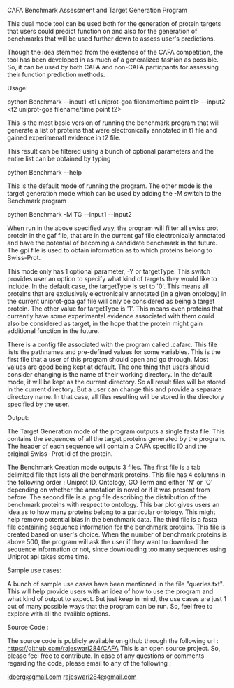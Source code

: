 CAFA Benchmark Assessment and Target Generation Program

This dual mode tool can be used both for the generation of protein targets that users could predict function on
and also for the generation of benchmarks that will be used further down to assess user's predictions.

Though the idea stemmed from the existence of the CAFA competition, the tool has been developed in as much of a
generalized fashion as possible. So, it can be used by both CAFA and non-CAFA particpants for assessing their function
prediction methods.

Usage:

python Benchmark --input1 <t1 uniprot-goa filename/time point t1> --input2 <t2 uniprot-goa filename/time point t2>

This is the most basic version of running the benchmark program that will generate a list of proteins that were
electronically annotated in t1 file and gained experimenatl evidence in t2 file.

This result can be filtered using a bunch of optional parameters and the entire list can be obtained by typing

python Benchmark --help

This is the default mode of running the program. The other mode is the target generation mode which can be used by adding
the -M switch to the Benchmark program

python Benchmark -M TG --input1 <uniprot-goa gaf file> --input2 <uniprot-goa gpi file>

When run in the above specified way, the program will filter all swiss prot protein in the gaf file, that are in the 
current gaf file electronically annotated and have the potential of becoming a candidate benchmark in the future. The gpi
file is used to obtain information as to which proteins belong to Swiss-Prot.

This mode only has 1 optional parameter, -Y or targetType. This switch provides user an option to specify what kind of
targets they would like to include. In the default case, the targetType is set to '0'. This means all proteins that are
exclusively electronically annotated (in a given ontology) in the current uniprot-goa gaf file will only be considered
as being a target protein. The other value for targetType is '1'. This means even proteins that currently have some 
experimental evidence associated with them could also be considered as target, in the hope that the protein might gain
additional function in the future.

There is a config file associated with the program called .cafarc. This file lists the pathnames and pre-defined values
for some variables. This is the first file that a user of this program should open and go through. Most values are good
being kept at default. The one thing that users should consider changing is the name of their working directory. In the
default mode, it will be kept as the current directory. So all result files will be stored in the current directory. But
a user can change this and provide a separate directory name. In that case, all files resulting will be stored in the 
directory specified by the user.

Output:

The Target Generation mode of the program outputs a single fasta file. This contains the sequences of all the target
proteins generated by the program. The header of each sequence will contain a CAFA specific ID and the original Swiss-
Prot id of the protein.

The Benchmark Creation mode outputs 3 files. The first file is a tab delimited file that lists all the benchmark proteins.
This file has 4 columns in the following order : Uniprot ID, Ontology, GO Term and either 'N' or 'O' depending on whether
the annotation is novel or if it was present from before. The second file is a .png file describing the distribution of
the benchmark proteins with respect to ontology. This bar plot gives users an idea as to how many proteins belong to a
particular ontology. This might help remove potential bias in the benchmark data. The third file is a fasta file
containing sequence information for the benchmark proteins. This file is created based on user's choice. When the number
of benchmark proteins is above 500, the program will ask the user if they want to download the sequence information or
not, since downloading too many sequences using Uniprot api takes some time.

Sample use cases:

A bunch of sample use cases have been mentioned in the file "queries.txt". This will help provide users with an idea of
how to use the program and what kind of output to expect. But just keep in mind, the use cases are just 1 out of many
possible ways that the program can be run. So, feel free to explore with all the availble options.

Source Code :

The source code is publicly available on github through the following url : https://github.com/rajeswari284/CAFA
This is an open source project. So, please feel free to contribute. In case of any questions or comments regarding the 
code, please email to any of the following :

idoerg@gmail.com
rajeswari284@gmail.com

